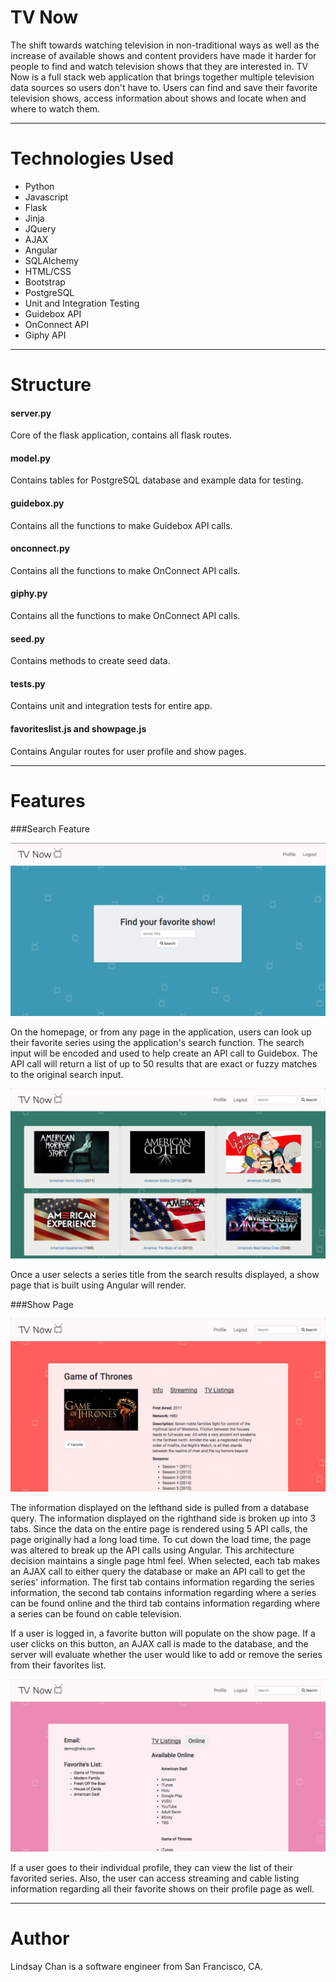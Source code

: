 # TV Now

The shift towards watching television in non-traditional ways as well as the increase of available shows and content providers have made it harder for people to find and watch television shows that they are interested in. TV Now is a full stack web application that brings together multiple television data sources so users don't have to. Users can find and save their favorite television shows, access information about shows and locate when and where to watch them. 


___



# Technologies Used

* Python
* Javascript
* Flask
* Jinja
* JQuery
* AJAX
* Angular
* SQLAlchemy
* HTML/CSS
* Bootstrap
* PostgreSQL
* Unit and Integration Testing
* Guidebox API
* OnConnect API
* Giphy API


___



# Structure

#### server.py

Core of the flask application, contains all flask routes.

#### model.py

Contains tables for PostgreSQL database and example data for testing.

#### guidebox.py

Contains all the functions to make Guidebox API calls.

#### onconnect.py

Contains all the functions to make OnConnect API calls.

#### giphy.py

Contains all the functions to make OnConnect API calls.

#### seed.py

Contains methods to create seed data.

#### tests.py

Contains unit and integration tests for entire app.

#### favoriteslist.js and showpage.js

Contains Angular routes for user profile and show pages.


___



# Features

###Search Feature


![alt text](/static/homepage.png)


On the homepage, or from any page in the application, users can look up their favorite series using the application's search function. The search input will be encoded and used to help create an API call to Guidebox. The API call will return a list of up to 50 results that are exact or fuzzy matches to the original search input. 


![alt text](/static/searchresults.png)


Once a user selects a series title from the search results displayed, a show page that is built using Angular will render. 


###Show Page


![alt text](/static/showpage.png)


The information displayed on the lefthand side is pulled from a database query. The information displayed on the righthand side is broken up into 3 tabs. Since the data on the entire page is rendered using 5 API calls, the page originally had a long load time. To cut down the load time, the page was altered to break up the API calls using Angular. This architecture decision maintains a single page html feel. When selected, each tab makes an AJAX call to either query the database or make an API call to get the series' information. The first tab contains information regarding the series information, the second tab contains information regarding where a series can be found online and the third tab contains information regarding where a series can be found on cable television.

If a user is logged in, a favorite button will populate on the show page. If a user clicks on this button, an AJAX call is made to the database, and the server will evaluate whether the user would like to add or remove the series from their favorites list.


![alt text](/static/userprofile.png)
 

If a user goes to their individual profile, they can view the list of their favorited series. Also, the user can access streaming and cable listing information regarding all their favorite shows on their profile page as well. 


___



# Author

Lindsay Chan is a software engineer from San Francisco, CA.
